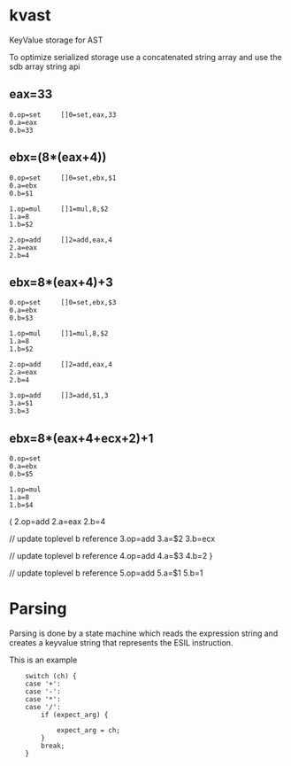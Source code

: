 kvast
=====

KeyValue storage for AST

To optimize serialized storage use a concatenated
string array and use the sdb array string api

eax=33
------

	0.op=set     []0=set,eax,33
	0.a=eax
	0.b=33


ebx=(8*(eax+4))
---------------
	0.op=set     []0=set,ebx,$1
	0.a=ebx
	0.b=$1

	1.op=mul     []1=mul,8,$2
	1.a=8
	1.b=$2

	2.op=add     []2=add,eax,4
	2.a=eax
	2.b=4

ebx=8*(eax+4)+3
---------------
	0.op=set     []0=set,ebx,$3
	0.a=ebx
	0.b=$3

	1.op=mul     []1=mul,8,$2
	1.a=8
	1.b=$2

	2.op=add     []2=add,eax,4
	2.a=eax
	2.b=4

	3.op=add     []3=add,$1,3
	3.a=$1
	3.b=3

ebx=8*(eax+4+ecx+2)+1
---------------------
	0.op=set
	0.a=ebx
	0.b=$5

	1.op=mul
	1.a=8
	1.b=$4

(
	2.op=add
	2.a=eax
	2.b=4

// update toplevel b reference
	3.op=add
	3.a=$2
	3.b=ecx

// update toplevel b reference
	4.op=add
	4.a=$3
	4.b=2
}

// update toplevel b reference
	5.op=add
	5.a=$1
	5.b=1

Parsing
=======
Parsing is done by a state machine which reads the expression string and creates a keyvalue string that represents the ESIL instruction.

This is an example
```
	switch (ch) {
	case '+':
	case '-':
	case '*':
	case '/':
		if (expect_arg) {
			
			expect_arg = ch;
		}
		break;
	}
```
